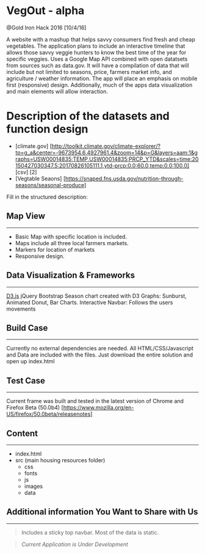 
# VegOut - alpha
@Gold Iron Hack 2016   [10/4/16]

A website with a mashup that helps savvy consumers find fresh and cheap vegetables. The application plans to include an interactive timeline that allows those savvy veggie hunters to know the best time of the year for specific veggies. Uses a Google Map API combined with open datatsets from sources such as data.gov. It will have a compilation of data that will include but not limited to seasons, price, farmers market info, and agriculture / weather information. The app will place an emphasis on mobile first (responsive) design. Additionally, much of the apps data visualization and main elements will allow interaction.

# Description of the datasets and function design
 * [climate.gov] [http://toolkit.climate.gov/climate-explorer/?tp=g_a&center=-9673954.6,4927961.4&zoom=14&p=G&layers=aam:1&graphs=USW00014835:TEMP,USW00014835:PRCP_YTD&scales=time:20150427030347.5:20170826105111.1,ytd-prcp:0.0:60.0,temp:0.0:100.0] [csv] [2]
 * [Vegtable Seaons] [https://snaped.fns.usda.gov/nutrition-through-seasons/seasonal-produce]

 Fill in the structured description:
## Map View
---
- Basic Map with specific location is included.
- Maps include all three local farmers markets.
- Markers for location of markets
- Responsive design.


## Data Visualization & Frameworks
---
 [D3.js](https://d3js.org/)
 jQuery
 Bootstrap
 Season chart created with D3
 Graphs: Sunburst, Animated Donut, Bar Charts.
Interactive Navbar: Follows the users movements
	

## Build Case
----
Currently no external dependencies are needed.  All HTML/CSS/Javascript and Data are included with the files. Just download the entire solution and open up index.html

## Test Case
-----
Current frame was built and tested in the latest version of Chrome and Firefox Beta (50.0b4) [https://www.mozilla.org/en-US/firefox/50.0beta/releasenotes]

## Content
----
- index.html
- src (main housing resources folder)
    - css
    - fonts
    - js
    - images
    - data

## Additional information You Want to Share with Us
-------
>Includes a sticky top navbar. Most of the data is static. 


>*Current Application is Under Development*
